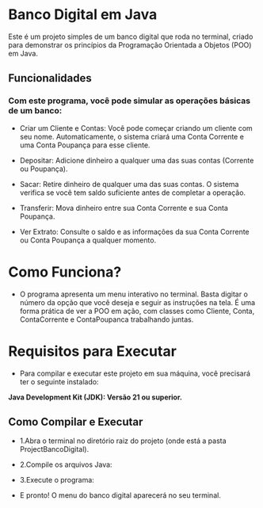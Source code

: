 # Banco Digital em Java

Este é um projeto simples de um banco digital que roda no terminal, criado para demonstrar os princípios da Programação Orientada a Objetos (POO) em Java.

## Funcionalidades

### Com este programa, você pode simular as operações básicas de um banco:

* Criar um Cliente e Contas: Você pode começar criando um cliente com seu nome. Automaticamente, o sistema criará uma Conta Corrente e uma Conta Poupança para esse cliente.

* Depositar: Adicione dinheiro a qualquer uma das suas contas (Corrente ou Poupança).

* Sacar: Retire dinheiro de qualquer uma das suas contas. O sistema verifica se você tem saldo suficiente antes de completar a operação.

* Transferir: Mova dinheiro entre sua Conta Corrente e sua Conta Poupança.

* Ver Extrato: Consulte o saldo e as informações da sua Conta Corrente ou Conta Poupança a qualquer momento.

# Como Funciona?
* O programa apresenta um menu interativo no terminal. Basta digitar o número da opção que você deseja e seguir as instruções na tela. É uma forma prática de ver a POO em ação, com classes como Cliente, Conta, ContaCorrente e ContaPoupanca trabalhando juntas.

# Requisitos para Executar

* Para compilar e executar este projeto em sua máquina, você precisará ter o seguinte instalado:
 
**Java Development Kit (JDK): Versão 21 ou superior.**

## Como Compilar e Executar

* 1.Abra o terminal no diretório raiz do projeto (onde está a pasta ProjectBancoDigital).

* 2.Compile os arquivos Java:

* 3.Execute o programa:

* E pronto! O menu do banco digital aparecerá no seu terminal.
